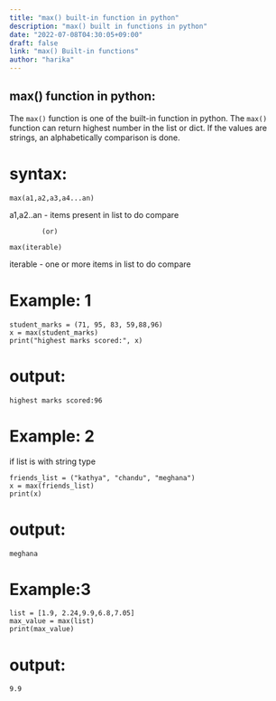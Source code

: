 ```yaml
---
title: "max() built-in function in python"
description: "max() built in functions in python"
date: "2022-07-08T04:30:05+09:00"
draft: false
link: "max() Built-in functions"
author: "harika"
---
```


## max() function in python:
The `max()` function is one of the built-in function in python. 
The `max()` function can return highest number in the list or dict.
If the values are strings, an alphabetically comparison is done.

# syntax:
```
max(a1,a2,a3,a4...an)
```
a1,a2..an - items present in list to do compare

            (or)
```
max(iterable)            
```
iterable - one or more items in list to do compare

# Example: 1
```
student_marks = (71, 95, 83, 59,88,96)
x = max(student_marks) 
print("highest marks scored:", x)
```
# output:
```
highest marks scored:96
```
# Example: 2

if list is with string type
```
friends_list = ("kathya", "chandu", "meghana")
x = max(friends_list) 
print(x)
```
# output:
```
meghana
```
# Example:3
```
list = [1.9, 2.24,9.9,6.8,7.05]
max_value = max(list)
print(max_value)
```
# output:
```
9.9
```
